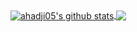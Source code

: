 
<a href="https://github.com/anuraghazra/github-readme-stats">
  <img align="center" src="https://github-readme-stats.vercel.app/api?username=ahadji05&count_private=false&show_icons=true" alt="ahadji05's github stats" />
</a>
<a href="https://github.com/anuraghazra/github-readme-stats">
  <!-- Change the `github-readme-stats.anuraghazra1.vercel.app` to `github-readme-stats.vercel.app`  -->
  <img align="center" src="https://github-readme-stats.vercel.app/api/top-langs/?username=ahadji05&layout=compact&langs_count=6" />
</a>

<!--
[![ahadji05's github stats](https://github-readme-stats.vercel.app/api?username=ahadji05&include_all_commits=true&show_icons=true)](https://github.com/ahadji05)

[![Top Langs](https://github-readme-stats.vercel.app/api/top-langs/?username=ahadji05&layout=compact&hide=TeX)](https://github.com/anuraghazra/github-readme-stats)
-->

<!--
**ahadji05/ahadji05** is a ✨ _special_ ✨ repository because its `README.md` (this file) appears on your GitHub profile.

Here are some ideas to get you started:

- 🔭 I’m currently working on ...
- 🌱 I’m currently learning ...
- 👯 I’m looking to collaborate on ...
- 🤔 I’m looking for help with ...
- 💬 Ask me about ...
- 📫 How to reach me: ...
- 😄 Pronouns: ...
- ⚡ Fun fact: ...
-->
